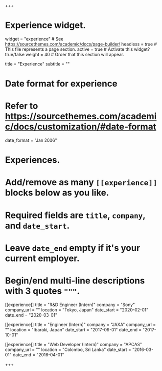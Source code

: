 +++
# Experience widget.
widget = "experience"  # See https://sourcethemes.com/academic/docs/page-builder/
headless = true  # This file represents a page section.
active = true  # Activate this widget? true/false
weight = 40  # Order that this section will appear.

title = "Experience"
subtitle = ""

# Date format for experience
#   Refer to https://sourcethemes.com/academic/docs/customization/#date-format
date_format = "Jan 2006"

# Experiences.
#   Add/remove as many `[[experience]]` blocks below as you like.
#   Required fields are `title`, `company`, and `date_start`.
#   Leave `date_end` empty if it's your current employer.
#   Begin/end multi-line descriptions with 3 quotes `"""`.
[[experience]]
  title = "R&D Engineer (Intern)"
  company = "Sony"
  company_url = ""
  location = "Tokyo, Japan"
  date_start = "2020-02-01"
  date_end = "2020-03-01"

[[experience]]
  title = "Engineer (Intern)"
  company = "JAXA"
  company_url = ""
  location = "Ibaraki, Japan"
  date_start = "2017-09-01"
  date_end = "2017-10-01"

[[experience]]
  title = "Web Developer (Intern)"
  company = "APCAS"
  company_url = ""
  location = "Colombo, Sri Lanka"
  date_start = "2016-03-01"
  date_end = "2016-04-01"

+++
